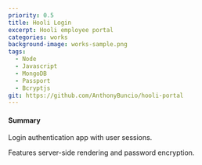 ```yaml
---
priority: 0.5
title: Hooli Login
excerpt: Hooli employee portal
categories: works
background-image: works-sample.png
tags:
  - Node
  - Javascript
  - MongoDB
  - Passport
  - Bcryptjs
git: https://github.com/AnthonyBuncio/hooli-portal
---
```


#### Summary

Login authentication app with user sessions. 

Features server-side rendering and password encryption.

